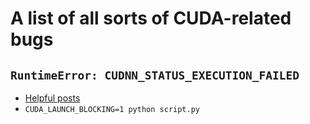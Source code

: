 # A list of all sorts of CUDA-related bugs
## `RuntimeError: CUDNN_STATUS_EXECUTION_FAILED`
- [Helpful posts](https://discuss.pytorch.org/t/cuda-error-runtimeerror-cudnn-status-execution-failed/17625)
- `CUDA_LAUNCH_BLOCKING=1 python script.py`
